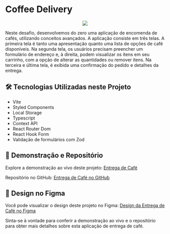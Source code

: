 # Coffee Delivery

<p align="center">
  <img src="https://user-images.githubusercontent.com/71772559/178171983-f724d1a7-deb4-4d13-aa92-09e1cac4ec36.png" />
</p>

Neste desafio, desenvolvemos do zero uma aplicação de encomenda de cafés, utilizando conceitos avançados. A aplicação consiste em três telas. A primeira tela é tanto uma apresentação quanto uma lista de opções de café disponíveis. Na segunda tela, os usuários precisam preencher um formulário de endereço e, à direita, podem visualizar os itens em seu carrinho, com a opção de alterar as quantidades ou remover itens. Na terceira e última tela, é exibida uma confirmação do pedido e detalhes da entrega.

## 🛠️ Tecnologias Utilizadas neste Projeto

- Vite
- Styled Components
- Local Storage
- Typescript
- Context API
- React Router Dom
- React Hook Form
- Validação de formulários com Zod

## 🚀 Demonstração e Repositório

Explore a demonstração ao vivo deste projeto: [Entrega de Café](https://coffee-delivery-livid.vercel.app/)

Repositório no GitHub: [Entrega de Café no GitHub](https://github.com/Kayke-Ti/Coffee-Delivery)

## 🎨 Design no Figma

Você pode visualizar o design deste projeto no Figma: [Design da Entrega de Café no Figma](https://www.figma.com/file/5yT9ZzZmRQRS4yivGGB3pl/Coffee-Delivery/duplicate)

Sinta-se à vontade para conferir a demonstração ao vivo e o repositório para obter mais detalhes sobre esta aplicação de entrega de café.
